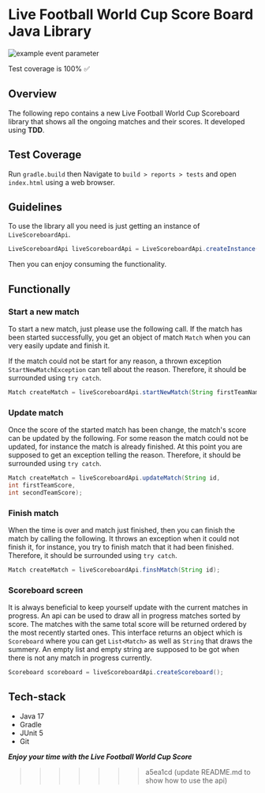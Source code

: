 # Live Football World Cup Score Board Java Library

![example event parameter](https://github.com/menabebawy/live-match/actions/workflows/ci-gradle.yml/badge.svg?event=push)

Test coverage is 100% ✅

## Overview

The following repo contains a new Live Football World Cup Scoreboard library that shows all the ongoing matches and
their scores. It developed using **TDD**.

## Test Coverage

Run `gradle.build` then Navigate to `build > reports > tests` and open `index.html` using a web browser.

## Guidelines

To use the library all you need is just getting an instance of `LiveScoreboardApi`.

```java
LiveScoreboardApi liveScoreboardApi = LiveScoreboardApi.createInstance();
```

Then you can enjoy consuming the functionality.

## Functionally

### Start a new match

To start a new match, just please use the following call. If the match has been started successfully, you get an object
of match `Match` when you can very easily update and finish it.

If the match could not be start for any reason, a thrown exception `StartNewMatchException` can tell about the reason.
Therefore, it should be surrounded using `try catch`.

```java
Match createMatch = liveScoreboardApi.startNewMatch(String firstTeamName, String secondTeamName);
```

### Update match

Once the score of the started match has been change, the match's score can be updated by the following. For some reason
the match could not be updated, for instance the match is already finished. At this point you are supposed to get an
exception telling the reason. Therefore, it should be surrounded using `try catch`.

```java
Match createMatch = liveScoreboardApi.updateMatch(String id,
int firstTeamScore,
int secondTeamScore);
```

### Finish match

When the time is over and match just finished, then you can finish the match by calling the following. It throws
an exception when it could not finish it, for instance, you try to finish match that it had been finished. Therefore, it
should be surrounded using `try catch`.

```java
Match createMatch = liveScoreboardApi.finshMatch(String id);
```

### Scoreboard screen

It is always beneficial to keep yourself update with the current matches in progress. An api can be used to draw all in
progress matches sorted by score. The matches with the same total score will be returned ordered by the most recently
started ones. This interface returns an object which is `Scoreboard` where you can get `List<Match>` as well as `String`
that draws the summery. An empty list and empty string are supposed to be got when there is not any match in progress
currently.

```java
Scoreboard scoreboard = liveScoreboardApi.createScoreboard();
```

## Tech-stack

+ Java 17
+ Gradle
+ JUnit 5
+ Git

**_Enjoy your time with the Live Football World Cup Score_**
> > > > > > > a5ea1cd (update README.md to show how to use the api)
